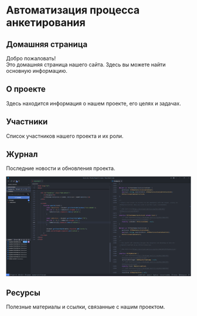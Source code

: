 # Автоматизация процесса анкетирования

## Домашняя страница
Добро пожаловать!  
Это домашняя страница нашего сайта. Здесь вы можете найти основную информацию.

## О проекте
Здесь находится информация о нашем проекте, его целях и задачах.

## Участники
Список участников нашего проекта и их роли.

## Журнал
Последние новости и обновления проекта.

![Разработка переключения между вкладками](journal.png)  

## Ресурсы
Полезные материалы и ссылки, связанные с нашим проектом.
